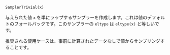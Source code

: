 ```
SamplerTrivial(x)
```

与えられた値 `x` を単にラップするサンプラーを作成します。これは値のデフォルトのフォールバックです。このサンプラーの `eltype` は `eltype(x)` と等しいです。

推奨される使用ケースは、事前に計算されたデータなしで値からサンプリングすることです。
